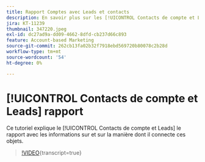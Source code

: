 ```yaml
---
title: Rapport Comptes avec Leads et contacts
description: En savoir plus sur les [!UICONTROL Contacts de compte et Leads] le rapport avec les informations sur et sur la manière dont il connecte ces objets.
jira: KT-11239
thumbnail: 347220.jpeg
exl-id: dc27ad9a-dd09-4662-8dfd-cb237d66c893
feature: Account-based Marketing
source-git-commit: 262cb13fa02b32f7918ebd569720b80078c2b28d
workflow-type: tm+mt
source-wordcount: '54'
ht-degree: 0%

---
```


# [!UICONTROL Contacts de compte et Leads] rapport

Ce tutoriel explique le [!UICONTROL Contacts de compte et Leads] le rapport avec les informations sur et sur la manière dont il connecte ces objets.

>[!VIDEO](https://video.tv.adobe.com/v/347220/?learn=on){transcript=true}
